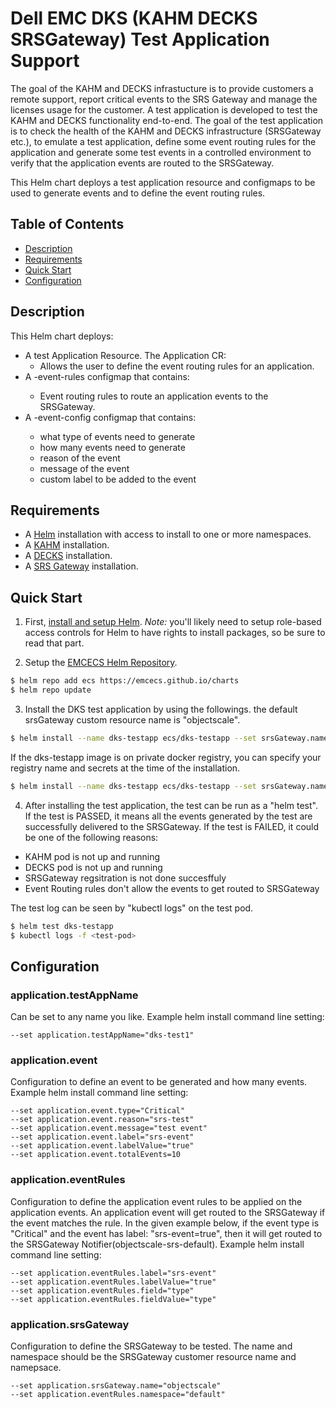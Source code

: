# Dell EMC DKS (KAHM DECKS SRSGateway) Test Application Support
The goal of the KAHM and DECKS infrastucture is to provide customers a remote support, report critical events to the SRS Gateway and manage the licenses usage for the customer. A test application is developed to test the KAHM and DECKS functionality end-to-end. The goal of the test application is to check the health of the KAHM and DECKS infrastructure (SRSGateway etc.), to emulate a test application, define some event routing rules for the application and generate some test events in a controlled environment to verify that the application events are routed to the SRSGateway.

This Helm chart deploys a test application resource and configmaps to be used to generate events and to define the event routing rules. 

 
## Table of Contents

* [Description](#description)
* [Requirements](#requirements)
* [Quick Start](#quick-start)
* [Configuration](#configuration)

## Description

This Helm chart deploys:
- A test Application Resource.
  The Application CR:
  - Allows the user to define the event routing rules for an application.
- A <application-name>-event-rules configmap that contains:
  - Event routing rules to route an application events to the SRSGateway.
- A <application-name>-event-config configmap that contains:
  - what type of events need to generate
  - how many events need to generate
  - reason of the event
  - message of the event 
  - custom label to be added to the event

## Requirements

* A [Helm](https://helm.sh) installation with access to install to one or more namespaces.
* A [KAHM](https://github.com/EMCECS/charts/tree/master/kahm) installation.
* A [DECKS](https://github.com/EMCECS/charts/tree/master/decks) installation.
* A [SRS Gateway](https://github.com/EMCECS/charts/tree/master/srs-gateway) installation.

## Quick Start

1. First, [install and setup Helm](https://docs.helm.sh/using_helm/#quickstart).  *_Note:_* you'll likely need to setup role-based access controls for Helm to have rights to install packages, so be sure to read that part.

2. Setup the [EMCECS Helm Repository](https://github.com/EMCECS/charts).

```bash
$ helm repo add ecs https://emcecs.github.io/charts
$ helm repo update
```

3. Install the DKS test application by using the followings. 
   the default srsGateway custom resource name is "objectscale".
```bash
$ helm install --name dks-testapp ecs/dks-testapp --set srsGateway.name=objectscale
```
If the dks-testapp image is on private docker registry, you can specify your registry name and secrets at the time of the installation.

```bash
$ helm install --name dks-testapp ecs/dks-testapp --set srsGateway.name=objectscale --set global.registry=my-docker-registry" --set global.registrySecret=my-existing-secrets

```

4. After installing the test application, the test can be run as a "helm test". If the test is PASSED, it means all the events generated by the test are successfully delivered to the SRSGateway. If the test is FAILED, it could be one of the following reasons:
 - KAHM pod is not up and running
 - DECKS pod is not up and running
 - SRSGateway regsitration is not done succesffuly
 - Event Routing rules don't allow the events to get routed to SRSGateway

The test log can be seen by "kubectl logs" on the test pod.

```bash
$ helm test dks-testapp
$ kubectl logs -f <test-pod> 
```

## Configuration

###  application.testAppName
Can be set to any name you like.
Example helm install command line setting:
```
--set application.testAppName="dks-test1"
```

###  application.event
Configuration to define an event to be generated and how many events.
Example helm install command line setting:
```
--set application.event.type="Critical"
--set application.event.reason="srs-test"
--set application.event.message="test event"
--set application.event.label="srs-event"
--set application.event.labelValue="true"
--set application.event.totalEvents=10
```

###  application.eventRules
Configuration to define the application event rules to be applied on the application events. An application event will get routed to the SRSGateway if the event matches the rule. In the given example below, if the event type is "Critical" and the event has label: "srs-event=true", then it will get routed to the SRSGateway Notifier(objectscale-srs-default).
Example helm install command line setting:
```
--set application.eventRules.label="srs-event"
--set application.eventRules.labelValue="true"
--set application.eventRules.field="type"
--set application.eventRules.fieldValue="type"
```

###  application.srsGateway
Configuration to define the SRSGateway to be tested. The name and namespace should be the SRSGateway customer resource name and namepsace.
```
--set application.srsGateway.name="objectscale"
--set application.eventRules.namespace="default"
```
